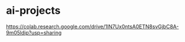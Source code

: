 # ai-projects

https://colab.research.google.com/drive/1lN7Ux0ntsA0ETN8svGjbC8A-9m05ldip?usp=sharing
